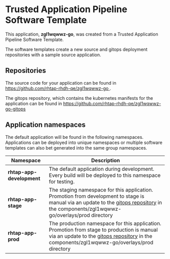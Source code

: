 # Trusted Application Pipeline Software Template

This application, **zgl1wqwwz-go**, was created from a Trusted Application Pipeline Software Template.

The software templates create a new source and gitops deployment repositories with a sample source application. 

## Repositories

The source code for your application can be found in [https://github.com/rhtap-rhdh-qe/zgl1wqwwz-go ](https://github.com/rhtap-rhdh-qe/zgl1wqwwz-go ).
 
The gitops repository, which contains the kubernetes manifests for the application can be found in 
[https://github.com/rhtap-rhdh-qe/zgl1wqwwz-go-gitops ](https://github.com/rhtap-rhdh-qe/zgl1wqwwz-go-gitops ) 

## Application namespaces 

The default application will be found in the following namespaces. Applications can be deployed into unique namespaces or multiple software templates can also bet generated into the same group namespaces.  

|  Namespace   |  Description   |  
| -------- | -------- |   
| **rhtap-app-development** | The default application during development. Every build will be deployed to this namespace for testing. | 
| **rhtap-app-stage** | The staging namespace for this application. Promotion from development to stage is manual via an update to the [gitops repository](https://github.com/rhtap-rhdh-qe/zgl1wqwwz-go-gitops ) in the components/zgl1wqwwz-go/overlays/prod directory |  
| **rhtap-app-prod** | The production namespace for this application. Promotion from stage to production is manual via an update to the [gitops repository](https://github.com/rhtap-rhdh-qe/zgl1wqwwz-go-gitops ) in the components/zgl1wqwwz-go/overlays/prod directory | 